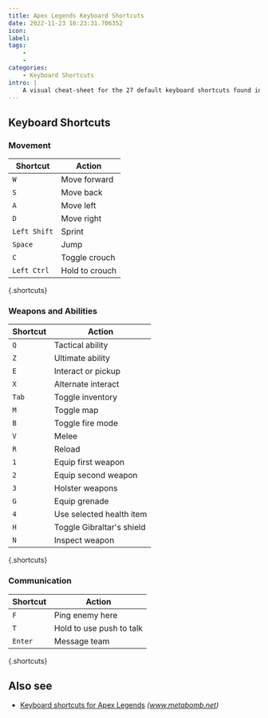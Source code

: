 ```yaml
---
title: Apex Legends Keyboard Shortcuts
date: 2022-11-23 16:23:31.706352
icon: 
label: 
tags: 
    - 
    - 
categories:
    - Keyboard Shortcuts
intro: |
    A visual cheat-sheet for the 27 default keyboard shortcuts found in Apex Legends
---
```




Keyboard Shortcuts
------------------



### Movement

Shortcut | Action
---|---
`W`  | Move forward
`S`  | Move back
`A`  | Move left
`D`  | Move right
`Left Shift`  | Sprint
`Space`  | Jump
`C`  | Toggle crouch
`Left Ctrl`  | Hold to crouch
{.shortcuts}


### Weapons and Abilities

Shortcut | Action
---|---
`Q`  | Tactical ability
`Z`  | Ultimate ability
`E`  | Interact or pickup
`X`  | Alternate interact
`Tab`  | Toggle inventory
`M`  | Toggle map
`B`  | Toggle fire mode
`V`  | Melee
`R`  | Reload
`1`  | Equip first weapon
`2`  | Equip second weapon
`3`  | Holster weapons
`G`  | Equip grenade
`4`  | Use selected health item
`H`  | Toggle Gibraltar's shield
`N`  | Inspect weapon
{.shortcuts}


### Communication

Shortcut | Action
---|---
`F`  | Ping enemy here
`T`  | Hold to use push to talk
`Enter`  | Message team
{.shortcuts}




Also see
--------
- [Keyboard shortcuts for Apex Legends](https://www.metabomb.net/off-meta/gameplay-guides/apex-legends-controls-pc-playstation-4xbox-one) _(www.metabomb.net)_
